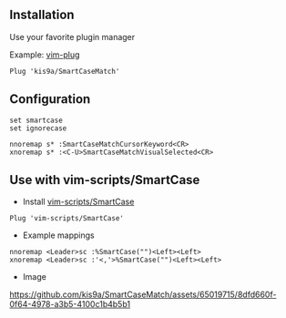 
## Installation

Use your favorite plugin manager

Example: [vim-plug](https://github.com/junegunn/vim-plug)

```vim
Plug 'kis9a/SmartCaseMatch'
```

## Configuration

```vim
set smartcase
set ignorecase

nnoremap s* :SmartCaseMatchCursorKeyword<CR>
xnoremap s* :<C-U>SmartCaseMatchVisualSelected<CR>
```

## Use with vim-scripts/SmartCase


* Install [vim-scripts/SmartCase](https://github.com/vim-scripts/SmartCase)

```vim
Plug 'vim-scripts/SmartCase'
```

* Example mappings

```vim
nnoremap <Leader>sc :%SmartCase("")<Left><Left>
xnoremap <Leader>sc :'<,'>%SmartCase("")<Left><Left>
```

* Image

https://github.com/kis9a/SmartCaseMatch/assets/65019715/8dfd660f-0f64-4978-a3b5-4100c1b4b5b1
